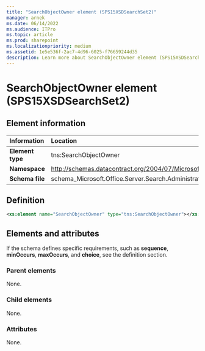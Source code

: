 ```yaml
---
title: "SearchObjectOwner element (SPS15XSDSearchSet2)"
manager: arnek
ms.date: 06/14/2022
ms.audience: ITPro
ms.topic: article
ms.prod: sharepoint
ms.localizationpriority: medium
ms.assetid: 1e5e536f-2ac7-4d96-6025-f76659244d35
description: Learn more about SearchObjectOwner element (SPS15XSDSearchSet2).
---
```


# SearchObjectOwner element (SPS15XSDSearchSet2)

 
  
## Element information

|Information|Location|
|:-----|:-----|
|**Element type**  |tns:SearchObjectOwner  |
|**Namespace** |http://schemas.datacontract.org/2004/07/Microsoft.Office.Server.Search.Administration   |
|**Schema file**  |schema_Microsoft.Office.Server.Search.Administration.xsd   |
   
## Definition

```XML
<xs:element name="SearchObjectOwner" type="tns:SearchObjectOwner"></xs:element>

```

## Elements and attributes

If the schema defines specific requirements, such as **sequence**, **minOccurs**, **maxOccurs**, and **choice**, see the definition section. 
  
### Parent elements

None.
  
### Child elements

None.
  
### Attributes

None.
  

